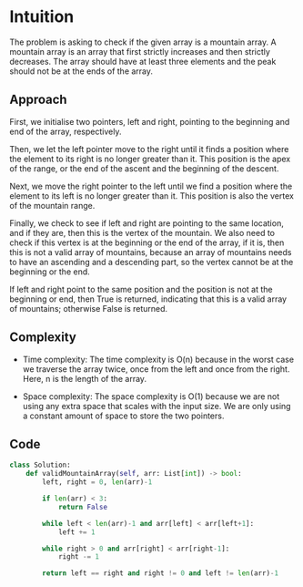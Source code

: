 # Intuition

The problem is asking to check if the given array is a mountain array. A mountain array is an array that first strictly increases and then strictly decreases. The array should have at least three elements and the peak should not be at the ends of the array.

## Approach

First, we initialise two pointers, left and right, pointing to the beginning and end of the array, respectively.

Then, we let the left pointer move to the right until it finds a position where the element to its right is no longer greater than it. This position is the apex of the range, or the end of the ascent and the beginning of the descent.

Next, we move the right pointer to the left until we find a position where the element to its left is no longer greater than it. This position is also the vertex of the mountain range.

Finally, we check to see if left and right are pointing to the same location, and if they are, then this is the vertex of the mountain. We also need to check if this vertex is at the beginning or the end of the array, if it is, then this is not a valid array of mountains, because an array of mountains needs to have an ascending and a descending part, so the vertex cannot be at the beginning or the end.

If left and right point to the same position and the position is not at the beginning or end, then True is returned, indicating that this is a valid array of mountains; otherwise False is returned.

## Complexity

- Time complexity: The time complexity is O(n) because in the worst case we traverse the array twice, once from the left and once from the right. Here, n is the length of the array.

- Space complexity: The space complexity is O(1) because we are not using any extra space that scales with the input size. We are only using a constant amount of space to store the two pointers.

## Code

```python
class Solution:
    def validMountainArray(self, arr: List[int]) -> bool:
        left, right = 0, len(arr)-1

        if len(arr) < 3:
            return False

        while left < len(arr)-1 and arr[left] < arr[left+1]:
            left += 1

        while right > 0 and arr[right] < arr[right-1]:
            right -= 1

        return left == right and right != 0 and left != len(arr)-1
```
